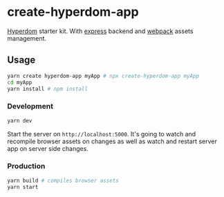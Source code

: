 # create-hyperdom-app

[Hyperdom](https://github.com/featurist/hyperdom) starter kit. With [express](https://expressjs.com/) backend and [webpack](https://webpack.js.org/) assets management.

## Usage

```bash
yarn create hyperdom-app myApp # npx create-hyperdom-app myApp
cd myApp
yarn install # npm install
```

### Development

```bash
yarn dev
```

Start the server on `http://localhost:5000`. It's going to watch and recompile browser assets on changes as well as watch and restart server app on server side changes.

### Production

```bash
yarn build # compiles browser assets
yarn start
```
